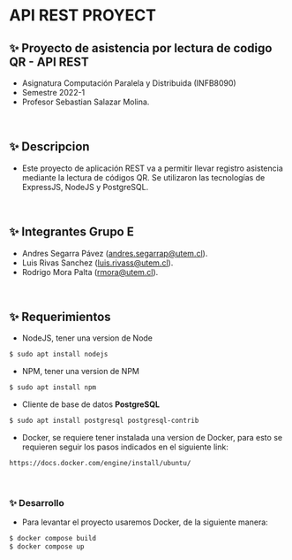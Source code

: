 # API REST PROYECT
## ✨ Proyecto de asistencia por lectura de codigo QR - API REST
- Asignatura Computación Paralela y Distribuida (INFB8090)
- Semestre 2022-1
- Profesor Sebastian Salazar Molina.

<br>

## ✨ Descripcion
- Este proyecto de aplicación REST va a permitir llevar registro asistencia mediante la lectura de códigos QR. Se utilizaron las tecnologías de ExpressJS, NodeJS y PostgreSQL.

<br>

## ✨ Integrantes Grupo E
- Andres Segarra Pávez (andres.segarrap@utem.cl).
- Luis Rivas Sanchez (luis.rivass@utem.cl).
- Rodrigo Mora Palta (rmora@utem.cl).

<br>

## ✨ Requerimientos
- NodeJS, tener una version de Node
```bash
$ sudo apt install nodejs
```
- NPM, tener una version de NPM
```bash
$ sudo apt install npm
```
- Cliente de base de datos **PostgreSQL**
```bash
$ sudo apt install postgresql postgresql-contrib
```
- Docker, se requiere tener instalada una version de Docker, para esto se requieren seguir los pasos indicados en el siguiente link:
```bash
https://docs.docker.com/engine/install/ubuntu/
```

<br>

### ✨ Desarrollo
- Para levantar el proyecto usaremos Docker, de la siguiente manera:
```bash
$ docker compose build
$ docker compose up
```

